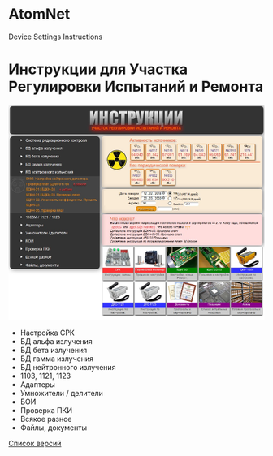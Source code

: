 # AtomNet
Device Settings Instructions
# Инструкции для Участка Регулировки Испытаний и Ремонта


![alt tag](main.jpg)

* Настройка СРК
* БД альфа излучения
* БД бета излучения
* БД гамма излучения
* БД нейтронного излучения
* 1103, 1121, 1123
* Адаптеры
* Умножители / делители
* БОИ
* Проверка ПКИ
* Всякое разное
* Файлы, документы

[Список версий](VERSION.md)